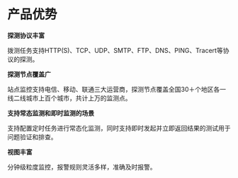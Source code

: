# 产品优势

**探测协议丰富**

拨测任务支持HTTP(S)、TCP、UDP、SMTP、FTP、DNS、PING、Tracert等协议的探测。

**探测节点覆盖广**

站点监控支持电信、移动、联通三大运营商，探测节点覆盖全国30＋个地区各一线二线城市上百个城市，共计上万的监测点。

**支持常态监测和即时监测的场景**

支持配置定时任务进行常态化监测，同时支持即时发起并立即返回结果的测试用于问题验证和排查。

**视图丰富**

分钟级粒度监控，报警规则灵活多样，准确及时报警。
